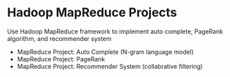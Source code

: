 # Hadoop MapReduce Projects
Use Hadoop MapReduce framework to implement auto complete, PageRank algorithm, and recommender system

* MapReduce Project: Auto Complete (N-gram language model)
* MapReduce Project: PageRank
* MapReduce Project: Recommender System (collabrative filtering)
